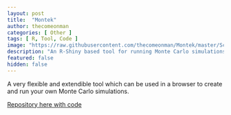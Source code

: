 ```yaml
---
layout: post
title:  "Montek"
author: thecomeonman
categories: [ Other ]
tags: [ R, Tool, Code ]
image: "https://raw.githubusercontent.com/thecomeonman/Montek/master/Screenshots/060_Output_Variables.png"
description: "An R-Shiny based tool for running Monte Carlo simulations"
featured: false
hidden: false
---
```


A very flexible and extendible tool which can be used in a browser to create and run your own Monte Carlo simulations.

[Repository here with code](https://github.com/thecomeonman/Montek)